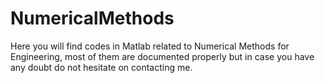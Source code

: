 # NumericalMethods
Here you will find codes in Matlab related to Numerical Methods for Engineering, most of them are documented properly but in case you have any doubt do not hesitate on contacting me.
